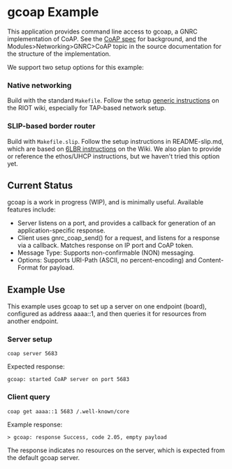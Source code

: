 # gcoap Example

This application provides command line access to gcoap, a GNRC implementation of CoAP. See the [CoAP spec][1] for background, and the Modules>Networking>GNRC>CoAP topic in the source documentation for the structure of the implementation.

We support two setup options for this example:

### Native networking
Build with the standard `Makefile`. Follow the setup [generic instructions][2] on the RIOT wiki, especially for TAP-based network setup.

### SLIP-based border router

Build with `Makefile.slip`. Follow the setup instructions in README-slip.md, which are based on [6LBR instructions][3] on the Wiki. We also plan to provide or reference the ethos/UHCP instructions, but we haven't tried this option yet.

## Current Status
gcoap is a work in progress (WIP), and is minimally useful. Available features include:

* Server listens on a port, and provides a callback for generation of an application-specific response.
* Client uses gnrc_coap_send() for a request, and listens for a response via a callback. Matches response on IP port and CoAP token.
* Message Type: Supports non-confirmable (NON) messaging.
* Options: Supports URI-Path (ASCII, no percent-encoding) and Content-Format for payload.


## Example Use
This example uses gcoap to set up a server on one endpoint (board), configured as address aaaa::1, and then queries it for resources from another endpoint.

### Server setup

    coap server 5683

Expected response:

    gcoap: started CoAP server on port 5683

### Client query

    coap get aaaa::1 5683 /.well-known/core

Example response:

    > gcoap: response Success, code 2.05, empty payload

The response indicates no resources on the server, which is expected from the default gcoap server.

[1]: https://tools.ietf.org/html/rfc7252    "CoAP spec"
[2]: https://github.com/RIOT-OS/RIOT/wiki/Creating-your-first-RIOT-project    "generic instructions"
[3]: https://github.com/RIOT-OS/RIOT/blob/master/examples/gnrc_border_router/README.md    "6LBR instructions"
